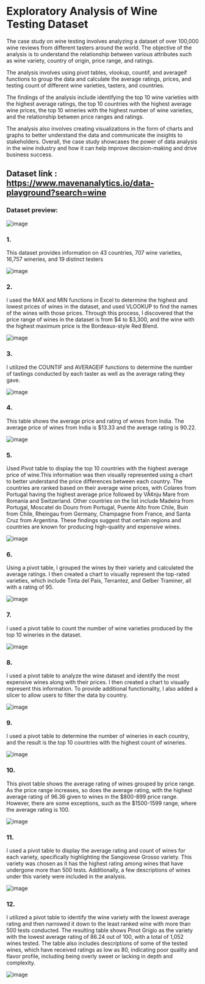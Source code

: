 # Exploratory Analysis of Wine Testing Dataset

The case study on wine testing involves analyzing a dataset of over 100,000 wine reviews from different tasters around the world. The objective of the analysis is to understand the relationship between various attributes such as wine variety, country of origin, price range, and ratings.

The analysis involves using pivot tables, vlookup, countif, and averageif functions to group the data and calculate the average ratings, prices, and testing count of different wine varieties, tasters, and countries.

The findings of the analysis include identifying the top 10 wine varieties with the highest average ratings, the top 10 countries with the highest average wine prices, the top 10 wineries with the highest number of wine varieties, and the relationship between price ranges and ratings.

The analysis also involves creating visualizations in the form of charts and graphs to better understand the data and communicate the insights to stakeholders. Overall, the case study showcases the power of data analysis in the wine industry and how it can help improve decision-making and drive business success.


## Dataset link : https://www.mavenanalytics.io/data-playground?search=wine

### Dataset preview:
![image](https://user-images.githubusercontent.com/107685839/228315496-ab32c481-7974-4b63-a44d-ed4ed652ba43.png)


### 1. 
This dataset provides information on 43 countries, 707 wine varieties, 16,757 wineries, and 19 distinct testers

![image](https://user-images.githubusercontent.com/107685839/228315811-48353ff2-397e-42f5-8289-e592647de7a8.png)

### 2. 
I used the MAX and MIN functions in Excel to determine the highest and lowest prices of wines in the dataset, and used VLOOKUP to find the names of the wines with those prices. Through this process, I discovered that the price range of wines in the dataset is from $4 to $3,300, and the wine with the highest maximum price is the Bordeaux-style Red Blend.

![image](https://user-images.githubusercontent.com/107685839/228316849-14aea9fd-6f1e-4179-aaed-a00a4dd0bfd7.png)

### 3.
I utilized the COUNTIF and AVERAGEIF functions to determine the number of tastings conducted by each taster as well as the average rating they gave.

![image](https://user-images.githubusercontent.com/107685839/228317156-7fbae1df-9623-412b-a573-e752716e35e7.png)


### 4. 
This table shows the average price and rating of wines from India. The average price of wines from India is $13.33 and the average rating is 90.22.

![image](https://user-images.githubusercontent.com/107685839/228318207-a77f2804-f6d5-4e45-aeb0-7de71b83aad7.png)

### 5.
Used Pivot table to display the top 10 countries with the highest average price of wine.This information was then visually represented using a chart to better understand the price differences between each country. The countries are ranked based on their average wine prices, with Colares from Portugal having the highest average price followed by VÃ¢nju Mare from Romania and Switzerland. Other countries on the list include Madeira from Portugal, Moscatel do Douro from Portugal, Puente Alto from Chile, Buin from Chile, Rheingau from Germany, Champagne from France, and Santa Cruz from Argentina. These findings suggest that certain regions and countries are known for producing high-quality and expensive wines.

![image](https://user-images.githubusercontent.com/107685839/228318582-7073c9ed-aaba-4f45-86b7-1eb8e90a4fd8.png)

### 6.
Using a pivot table, I grouped the wines by their variety and calculated the average ratings. I then created a chart to visually represent the top-rated varieties, which include Tinta del Pais, Terrantez, and Gelber Traminer, all with a rating of 95.

![image](https://user-images.githubusercontent.com/107685839/228319123-7e12df24-704c-4de3-9fb2-7168e90bfd88.png)

### 7. 
I used a pivot table to count the number of wine varieties produced by the top 10 wineries in the dataset.

![image](https://user-images.githubusercontent.com/107685839/228319581-cb20e7f6-9841-4089-8759-cb0ec5d934f2.png)

### 8. 
I used a pivot table to analyze the wine dataset and identify the most expensive wines along with their prices. I then created a chart to visually represent this information. To provide additional functionality, I also added a slicer to allow users to filter the data by country.

![image](https://user-images.githubusercontent.com/107685839/228319900-91fb2b46-249b-4ebf-ab32-8dd38dccc8f0.png)


### 9.
I used a pivot table to determine the number of wineries in each country, and the result is the top 10 countries with the highest count of wineries.

![image](https://user-images.githubusercontent.com/107685839/228320171-116b28d1-6f09-4c80-bb41-9d5c941fafad.png)

### 10.
This pivot table shows the average rating of wines grouped by price range. As the price range increases, so does the average rating, with the highest average rating of 96.36 given to wines in the $800-899 price range. However, there are some exceptions, such as the $1500-1599 range, where the average rating is 100.

![image](https://user-images.githubusercontent.com/107685839/228320657-510b7e61-d33b-4817-8789-9f78cd417697.png)


### 11. 
I used a pivot table to display the average rating and count of wines for each variety, specifically highlighting the Sangiovese Grosso variety. This variety was chosen as it has the highest rating among wines that have undergone more than 500 tests. Additionally, a few descriptions of wines under this variety were included in the analysis.


![image](https://user-images.githubusercontent.com/107685839/228325203-4421afcf-9a53-4eee-9994-04372a4dfb0e.png)

### 12. 
I utilized a pivot table to identify the wine variety with the lowest average rating and then narrowed it down to the least ranked wine with more than 500 tests conducted. The resulting table shows Pinot Grigio as the variety with the lowest average rating of 86.24 out of 100, with a total of 1,052 wines tested. The table also includes descriptions of some of the tested wines, which have received ratings as low as 80, indicating poor quality and flavor profile, including being overly sweet or lacking in depth and complexity.

![image](https://user-images.githubusercontent.com/107685839/228326048-eee0f2b0-3d2f-44ca-a1b7-b8f750bedf19.png)


